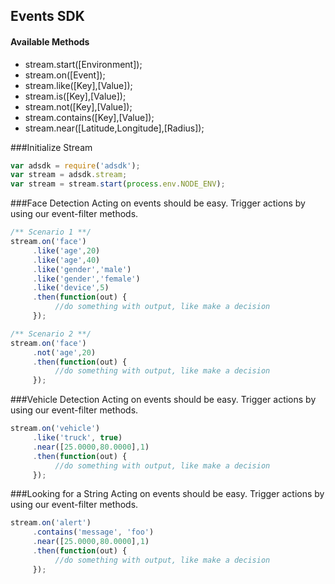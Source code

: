 ## Events SDK

#### Available Methods
* stream.start([Environment]);
* stream.on([Event]);
* stream.like([Key],[Value]);
* stream.is([Key],[Value]);
* stream.not([Key],[Value]);
* stream.contains([Key],[Value]);
* stream.near([Latitude,Longitude],[Radius]);

###Initialize Stream
```javascript
var adsdk = require('adsdk');
var stream = adsdk.stream;
var stream = stream.start(process.env.NODE_ENV);
```

###Face Detection
Acting on events should be easy. Trigger actions by using our event-filter methods.
```javascript
/** Scenario 1 **/ 
stream.on('face')
     .like('age',20)
     .like('age',40)
     .like('gender','male')
     .like('gender','female')
     .like('device',5)
     .then(function(out) { 
          //do something with output, like make a decision 
     });

/** Scenario 2 **/ 
stream.on('face')
     .not('age',20)
     .then(function(out) { 
          //do something with output, like make a decision 
     });
```

###Vehicle Detection
Acting on events should be easy. Trigger actions by using our event-filter methods.
```javascript
stream.on('vehicle')
     .like('truck', true)
     .near([25.0000,80.0000],1)
     .then(function(out) { 
          //do something with output, like make a decision 
     });
```

###Looking for a String
Acting on events should be easy. Trigger actions by using our event-filter methods.
```javascript
stream.on('alert')
     .contains('message', 'foo')
     .near([25.0000,80.0000],1)
     .then(function(out) { 
          //do something with output, like make a decision 
     });
```